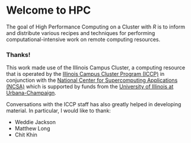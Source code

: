 # Welcome to HPC

The goal of High Performance Computing on a Cluster with _R_ is to inform and
distribute various recipes and techniques for performing computational-intensive
work on remote computing resources.

### Thanks!

This work made use of the Illinois Campus Cluster, a computing resource that is
operated by the [Illinois Campus Cluster Program (ICCP)](https://campuscluster.illinois.edu/) 
in conjunction with the [National Center for Supercomputing Applications (NCSA)](https://ncsa.illinois.edu)
which is supported by funds from the [University of Illinois at Urbana-Champaign](https://illinois.edu).

Conversations with the ICCP staff has also greatly helped in developing material. 
In particular, I would like to thank:

- Weddie Jackson
- Matthew Long
- Chit Khin
